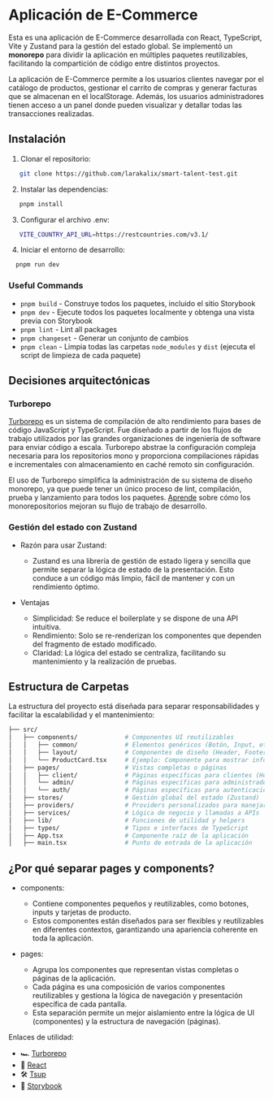 # Aplicación de E-Commerce

Esta es una aplicación de E-Commerce desarrollada con React, TypeScript, Vite y Zustand para la gestión del estado global. Se implementó un **monorepo** para dividir la aplicación en múltiples paquetes reutilizables, facilitando la compartición de código entre distintos proyectos.

La aplicación de E-Commerce permite a los usuarios clientes navegar por el catálogo de productos, gestionar el carrito de compras y generar facturas que se almacenan en el localStorage. Además, los usuarios administradores tienen acceso a un panel donde pueden visualizar y detallar todas las transacciones realizadas.

## Instalación

1. Clonar el repositorio:

```bash
   git clone https://github.com/larakalix/smart-talent-test.git
```

2. Instalar las dependencias:

```bash
   pnpm install
```

3. Configurar el archivo .env:

```bash
   VITE_COUNTRY_API_URL=https://restcountries.com/v3.1/
```

4. Iniciar el entorno de desarrollo:

```bash
  pnpm run dev
```

### Useful Commands

-   `pnpm build` - Construye todos los paquetes, incluido el sitio Storybook
-   `pnpm dev` - Ejecute todos los paquetes localmente y obtenga una vista previa con Storybook
-   `pnpm lint` - Lint all packages
-   `pnpm changeset` - Generar un conjunto de cambios
-   `pnpm clean` - Limpia todas las carpetas `node_modules` y `dist` (ejecuta el script de limpieza de cada paquete)

## Decisiones arquitectónicas

### Turborepo

[Turborepo](https://turbo.build/repo) es un sistema de compilación de alto rendimiento para bases de código JavaScript y TypeScript. Fue diseñado a partir de los flujos de trabajo utilizados por las grandes organizaciones de ingeniería de software para enviar código a escala. Turborepo abstrae la configuración compleja necesaria para los repositorios mono y proporciona compilaciones rápidas e incrementales con almacenamiento en caché remoto sin configuración.

El uso de Turborepo simplifica la administración de su sistema de diseño monorepo, ya que puede tener un único proceso de lint, compilación, prueba y lanzamiento para todos los paquetes. [Aprende](https://vercel.com/blog/monorepos-are-changing-how-teams-build-software) sobre cómo los monorepositorios mejoran su flujo de trabajo de desarrollo.

### Gestión del estado con Zustand

-   Razón para usar Zustand:

    -   Zustand es una librería de gestión de estado ligera y sencilla que permite separar la lógica de estado de la presentación. Esto conduce a un código más limpio, fácil de mantener y con un rendimiento óptimo.

-   Ventajas
    -   Simplicidad: Se reduce el boilerplate y se dispone de una API intuitiva.
    -   Rendimiento: Solo se re-renderizan los componentes que dependen del fragmento de estado modificado.
    -   Claridad: La lógica del estado se centraliza, facilitando su mantenimiento y la realización de pruebas.

## Estructura de Carpetas

La estructura del proyecto está diseñada para separar responsabilidades y facilitar la escalabilidad y el mantenimiento:

```bash
├── src/
│   ├── components/             # Componentes UI reutilizables
│   │   ├── common/             # Elementos genéricos (Botón, Input, etc.)
│   │   ├── layout/             # Componentes de diseño (Header, Footer)
│   │   └── ProductCard.tsx     # Ejemplo: Componente para mostrar información de un producto
│   ├── pages/                  # Vistas completas o páginas
│   │   ├── client/             # Páginas específicas para clientes (Home, Carrito, Checkout)
│   │   └── admin/              # Páginas específicas para administradores (Facturas)
│   │   └── auth/               # Páginas específicas para autenticación
│   ├── stores/                 # Gestión global del estado (Zustand)
│   ├── providers/              # Providers personalizados para manejar contextos
│   ├── services/               # Lógica de negocio y llamadas a APIs
│   ├── lib/                    # Funciones de utilidad y helpers
│   ├── types/                  # Tipos e interfaces de TypeScript
│   ├── App.tsx                 # Componente raíz de la aplicación
│   ├── main.tsx                # Punto de entrada de la aplicación
```

## ¿Por qué separar pages y components?

-   components:

    -   Contiene componentes pequeños y reutilizables, como botones, inputs y tarjetas de producto.
    -   Estos componentes están diseñados para ser flexibles y reutilizables en diferentes contextos, garantizando una apariencia coherente en toda la aplicación.

-   pages:
    -   Agrupa los componentes que representan vistas completas o páginas de la aplicación.
    -   Cada página es una composición de varios componentes reutilizables y gestiona la lógica de navegación y presentación específica de cada pantalla.
    -   Esta separación permite un mejor aislamiento entre la lógica de UI (componentes) y la estructura de navegación (páginas).

Enlaces de utilidad:

-   🏎 [Turborepo](https://turbo.build/repo)
-   🚀 [React](https://reactjs.org/)
-   🛠 [Tsup](https://github.com/egoist/tsup)
-   📖 [Storybook](https://storybook.js.org/)
